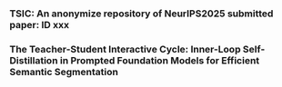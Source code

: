 ### TSIC: An anonymize repository of NeurIPS2025 submitted paper: ID xxx
### The Teacher-Student Interactive Cycle: Inner-Loop Self-Distillation in Prompted Foundation Models for Efficient Semantic Segmentation

